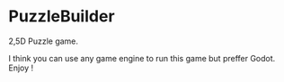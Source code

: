 # PuzzleBuilder
2,5D Puzzle game.

I think you can use any game engine to run this game but preffer Godot. Enjoy !
